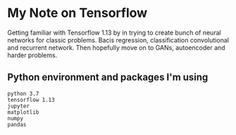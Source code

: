 # My Note on Tensorflow

Getting familiar with Tensorflow 1.13 by in trying to create 
bunch of neural networks for classic problems. Bacis regression, classification
convolutional and recurrent network. Then hopefully move on to GANs, autoencoder
and harder problems.

## Python environment and packages  I'm using

```
python 3.7
tensorflow 1.13
jupyter
matplotlib
numpy
pandas
```